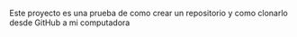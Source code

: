 Este proyecto es una prueba de como crear un repositorio y como clonarlo desde GitHub a mi computadora